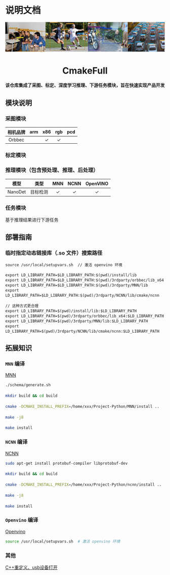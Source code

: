 # 说明文档

<div align="center">

<img src="docs/imgs/Title.jpg" />

# CmakeFull
**该仓库集成了采图、标定、深度学习推理、下游任务模块，旨在快速实现产品开发**

</div>


## 模块说明

### 采图模块

| 相机品牌 | arm | x86 | rgb | pcd |
| :--------: | :-----: | :-----: | :------: | :------: |
| Orbbec |  | &check; | &check;  |   |

### 标定模块

### 推理模块（包含预处理、推理、后处理）

| 模型 | 类型 | MNN | NCNN  | OpenVINO |
| :--------: | :-----: | :-----: | :------: | :------: |
| NanoDet | 目标检测 | &check; | &check; | &check; |

### 任务模块

基于推理结果进行下游任务

## 部署指南

### 临时指定动态链接库（.so 文件）搜索路径

```
source /usr/local/setupvars.sh  // 激活 openvino 环境

export LD_LIBRARY_PATH=$LD_LIBRARY_PATH:$(pwd)/install/lib
export LD_LIBRARY_PATH=$LD_LIBRARY_PATH:$(pwd)/3rdparty/orbbec/lib_x64
export LD_LIBRARY_PATH=$LD_LIBRARY_PATH:$(pwd)/3rdparty/MNN/lib
export LD_LIBRARY_PATH=$LD_LIBRARY_PATH:$(pwd)/3rdparty/NCNN/lib/cmake/ncnn

// 这种方式更合理
export LD_LIBRARY_PATH=$(pwd)/install/lib:$LD_LIBRARY_PATH
export LD_LIBRARY_PATH=$(pwd)/3rdparty/orbbec/lib_x64:$LD_LIBRARY_PATH
export LD_LIBRARY_PATH=$(pwd)/3rdparty/MNN/lib:$LD_LIBRARY_PATH
export LD_LIBRARY_PATH=$(pwd)/3rdparty/NCNN/lib/cmake/ncnn:$LD_LIBRARY_PATH
```


## 拓展知识

### ```MNN``` 编译
[MNN](https://mnn-docs.readthedocs.io/en/latest/index.html)

```bash
./schema/generate.sh

mkdir build && cd build

cmake -DCMAKE_INSTALL_PREFIX=/home/xxx/Project-Python/MNN/install ..

make -j8

make install
```

### ```NCNN``` 编译
[NCNN](https://github.com/Tencent/ncnn/wiki/how-to-build)

```bash
sudo apt-get install protobuf-compiler libprotobuf-dev

mkdir build && cd build

cmake -DCMAKE_INSTALL_PREFIX=/home/xxx/Project-Python/ncnn/install ..

make -j8

make install
```

### ```Openvino``` 编译
[Openvino](https://docs.openvino.ai/2025/get-started/install-openvino.html?PACKAGE=OPENVINO_BASE&VERSION=v_2025_2_0&OP_SYSTEM=LINUX&DISTRIBUTION=PIP)

```bash
source /usr/local/setupvars.sh  # 激活 openvino 环境
```

### 其他
[C++重定义、usb设备打开](docs/utils.md)

